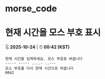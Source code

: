 # morse_code
# 현재 시간을 모스 부호 표시
<!-- MORSE_TIME_START -->
🗓️ **2025-10-24** | ⏰ **00:42 (KST)**

```
현재 시간을 입력하세요. 모스 부호로 바꿉니다
----- ----- ....- ..---
모스 부호를 다시 현재 시간으로 바꿉니다
0042
```
<!-- MORSE_TIME_END -->
